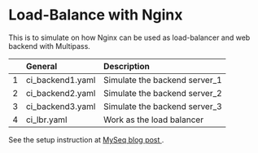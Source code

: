 # Load-Balance with Nginx
This is to simulate on how Nginx can be used as load-balancer and web backend with Multipass.

|        | General          | Description                   |
| -----: | :--------------- | :---------------------------- |
|  1     | ci_backend1.yaml | Simulate the backend server_1 |
|  2     | ci_backend2.yaml | Simulate the backend server_2 |
|  3     | ci_backend3.yaml | Simulate the backend server_3 |
|  4     | ci_lbr.yaml      | Work as the load balancer     |

See the setup instruction at [MySeq blog post ](https://myseq.blogspot.com/2022/10/load-balance-with-nginx.html).
